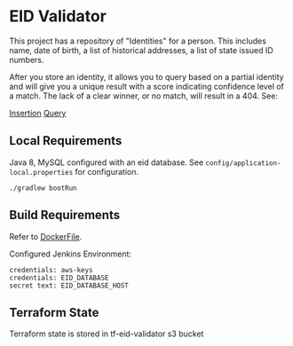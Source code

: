 EID Validator
=============

This project has a repository of "Identities" for a person. This includes
name, date of birth, a list of historical addresses, a list of state issued 
ID numbers. 

After you store an identity, it allows you to query based on a partial identity
and will give you a unique result with a score indicating confidence level of 
a match. The lack of a clear winner, or no match, will result in a 404. See:

[Insertion](./doc/examples/Insertion.md)
[Query](./doc/examples/Query.md)

Local Requirements
------------------

Java 8, MySQL configured with an eid database. See 
```config/application-local.properties```  for configuration. 


```./gradlew bootRun```

Build Requirements
------------------

Refer to [DockerFile](https://github.com/atl-tw/JenkinsJNLPWorkerWithDockerAWS/blob/master/Dockerfile).

Configured Jenkins Environment:
```
credentials: aws-keys
credentials: EID_DATABASE
secret text: EID_DATABASE_HOST
```

Terraform State
------------------
Terraform state is stored in tf-eid-validator s3 bucket